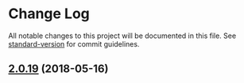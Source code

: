 # Change Log

All notable changes to this project will be documented in this file. See [standard-version](https://github.com/conventional-changelog/standard-version) for commit guidelines.

<a name="2.0.19"></a>
## [2.0.19](https://github.com/rainlst/neuron-fiber/compare/v2.0.11...v2.0.19) (2018-05-16)

